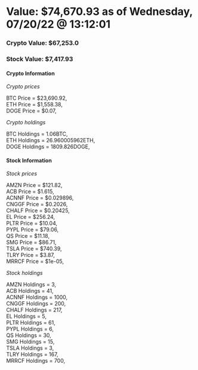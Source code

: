 # Value: $74,670.93 as of Wednesday, 07/20/22 @ 13:12:01 

### Crypto Value: $67,253.0

### Stock Value: $7,417.93

#### Crypto Information 
*Crypto prices* 

BTC Price = $23,690.92,  
ETH Price = $1,558.38,  
DOGE Price = $0.07,  


*Crypto holdings* 

BTC Holdings = 1.06BTC,  
ETH Holdings = 26.960005962ETH,  
DOGE Holdings = 1809.826DOGE,  


#### Stock Information 

*Stock prices* 

AMZN Price = $121.82,  
ACB Price = $1.615,  
ACNNF Price = $0.029896,  
CNGGF Price = $0.2026,  
CHALF Price = $0.20425,  
EL Price = $256.24,  
PLTR Price = $10.04,  
PYPL Price = $79.06,  
QS Price = $11.18,  
SMG Price = $86.71,  
TSLA Price = $740.39,  
TLRY Price = $3.87,  
MRRCF Price = $1e-05,  


*Stock holdings* 

AMZN Holdings = 3,  
ACB Holdings = 41,  
ACNNF Holdings = 1000,  
CNGGF Holdings = 200,  
CHALF Holdings = 217,  
EL Holdings = 5,  
PLTR Holdings = 61,  
PYPL Holdings = 6,  
QS Holdings = 30,  
SMG Holdings = 15,  
TSLA Holdings = 3,  
TLRY Holdings = 167,  
MRRCF Holdings = 700,  


